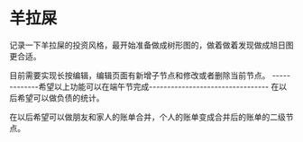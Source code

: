 # 羊拉屎
记录一下羊拉屎的投资风格，最开始准备做成树形图的，做着做着发现做成旭日图更合适。

目前需要实现长按编辑，编辑页面有新增子节点和修改或者删除当前节点。
-------------希望以上功能可以在端午节完成---------------------------------
在以后希望可以做负债的统计。

在以后希望可以做朋友和家人的账单合并，个人的账单变成合并后的账单的二级节点。